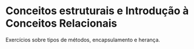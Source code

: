# Conceitos estruturais e Introdução à Conceitos Relacionais
Exercícios sobre tipos de métodos, encapsulamento e herança.
